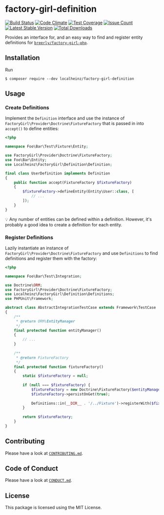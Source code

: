 # factory-girl-definition

[![Build Status](https://travis-ci.org/localheinz/factory-girl-definition.svg?branch=master)](https://travis-ci.org/localheinz/factory-girl-definition)
[![Code Climate](https://codeclimate.com/github/localheinz/factory-girl-definition/badges/gpa.svg)](https://codeclimate.com/github/localheinz/factory-girl-definition)
[![Test Coverage](https://codeclimate.com/github/localheinz/factory-girl-definition/badges/coverage.svg)](https://codeclimate.com/github/localheinz/factory-girl-definition/coverage)
[![Issue Count](https://codeclimate.com/github/localheinz/factory-girl-definition/badges/issue_count.svg)](https://codeclimate.com/github/localheinz/factory-girl-definition)
[![Latest Stable Version](https://poser.pugx.org/localheinz/factory-girl-definition/v/stable)](https://packagist.org/packages/localheinz/factory-girl-definition)
[![Total Downloads](https://poser.pugx.org/localheinz/factory-girl-definition/downloads)](https://packagist.org/packages/localheinz/factory-girl-definition)

Provides an interface for, and an easy way to find and register entity definitions for [`breerly/factory-girl-php`](https://github.com/breerly/factory-girl-php).

## Installation

Run

```
$ composer require --dev localheinz/factory-girl-definition
```

## Usage

### Create Definitions

Implement the `Definition` interface and use the instance of `FactoryGirl\Provider\Doctrine\FixtureFactory` 
that is passed in into `accept()` to define entities:

```php
<?php

namespace Foo\Bar\Test\Fixture\Entity;

use FactoryGirl\Provider\Doctrine\FixtureFactory;
use Foo\Bar\Entity;
use Localheinz\FactoryGirl\Definition\Definition;

final class UserDefinition implements Definition
{
    public function accept(FixtureFactory $fixtureFactory)
    {
        $fixtureFactory->defineEntity(Entity\User::class, [
            // ...
        ]);
    }
}
```

:bulb: Any number of entities can be defined within a definition.
However, it's probably a good idea to create a definition for each entity. 
 
### Register Definitions

Lazily instantiate an instance of `FactoryGirl\Provider\Doctrine\FixtureFactory` 
and use `Definitions` to find definitions and register them with the factory:
 
```php
<?php

namespace Foo\Bar\Test\Integration;

use Doctrine\ORM;
use FactoryGirl\Provider\Doctrine\FixtureFactory;
use Localheinz\FactoryGirl\Definition\Definitions;
use PHPUnit\Framework;

abstract class AbstractIntegrationTestCase extends Framework\TestCase
{
    /**
     * @return ORM\EntityManager
     */
    final protected function entityManager()
    {
        // ...
    }
    
    /**
     * @return FixtureFactory
     */
    final protected function fixtureFactory()
    {
        static $fixtureFactory = null;
        
        if (null === $fixtureFactory) {
            $fixtureFactory = new Doctrine\FixtureFactory($entityManager);
            $fixtureFactory->persistOnGet(true);
            
            Definitions::in(__DIR__ . '/../Fixture')->registerWith($fixtureFactory);
        }
        
        return $fixtureFactory;
    }
}
```

## Contributing

Please have a look at [`CONTRIBUTING.md`](.github/CONTRIBUTING.md).

## Code of Conduct

Please have a look at [`CONDUCT.md`](.github/CONDUCT.md).

## License

This package is licensed using the MIT License.
